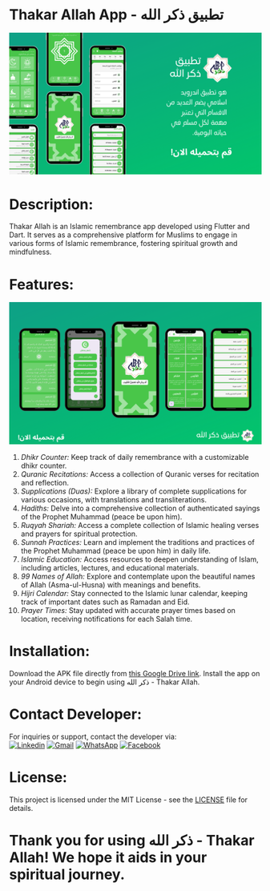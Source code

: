 #  Thakar Allah App - تطبيق ذكر الله 


![alt text](https://github.com/MohamedAanwar/Thakar-Allah-App/blob/main/assets/installApp1.png)


# Description:
Thakar Allah is an Islamic remembrance app developed using Flutter and Dart. It serves as a comprehensive platform for Muslims to engage in various forms of Islamic remembrance, fostering spiritual growth and mindfulness.



# Features:


![alt text](https://github.com/MohamedAanwar/Thakar-Allah-App/blob/main/assets/installApp2.png)


1. *Dhikr Counter:* Keep track of daily remembrance with a customizable dhikr counter.
2. *Quranic Recitations:* Access a collection of Quranic verses for recitation and reflection.
3. *Supplications (Duas):* Explore a library of complete supplications for various occasions, with translations and transliterations.
4. *Hadiths:* Delve into a comprehensive collection of authenticated sayings of the Prophet Muhammad (peace be upon him).
5. *Ruqyah Shariah:* Access a complete collection of Islamic healing verses and prayers for spiritual protection.
6. *Sunnah Practices:* Learn and implement the traditions and practices of the Prophet Muhammad (peace be upon him) in daily life.
7. *Islamic Education:* Access resources to deepen understanding of Islam, including articles, lectures, and educational materials.
8. *99 Names of Allah:* Explore and contemplate upon the beautiful names of Allah (Asma-ul-Husna) with meanings and benefits.
9. *Hijri Calendar:* Stay connected to the Islamic lunar calendar, keeping track of important dates such as Ramadan and Eid.
10. *Prayer Times:* Stay updated with accurate prayer times based on location, receiving notifications for each Salah time.

# Installation:
Download the APK file directly from [this Google Drive link](https://drive.google.com/ذكرالله.apk). Install the app on your Android device to begin using ذكر الله - Thakar Allah.

# Contact Developer:
For inquiries or support, contact the developer via:<br>
[![Linkedin](https://img.shields.io/badge/LinkedIn-0077B5?style=for-the-badge&logo=linkedin&logoColor=white)](https://www.linkedin.com/in/mohamed-anwar-08137226b?lipi=urn%3Ali%3Apage%3Ad_flagship3_profile_view_base_contact_details%3BnjuUnpKWSa%2BnTAS1GFBp7w%3D%3D)
[![Gmail](https://img.shields.io/badge/Gmail-D14836?style=for-the-badge&logo=gmail&logoColor=white)](mailto:moahamedanwar082@gmail.com)
[![WhatsApp](https://img.shields.io/badge/WhatsApp-25D366?style=for-the-badge&logo=whatsapp&logoColor=white)](https://wa.me/+201100106132)
[![Facebook](https://img.shields.io/badge/Facebook-1877F2?style=for-the-badge&logo=facebook&logoColor=white)](https://www.facebook.com/coyo.mohamed)

# License:
This project is licensed under the MIT License - see the [LICENSE](LICENSE) file for details.

# Thank you for using ذكر الله - Thakar Allah! We hope it aids in your spiritual journey.
